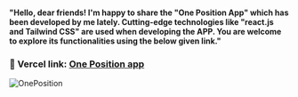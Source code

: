 #### "Hello, dear friends! I'm happy to share the "One Position App" which has been developed by me lately. Cutting-edge technologies like "react.js and Tailwind CSS" are used when developing the APP. You are welcome to explore its functionalities using the below given  link."
  
  ### 🔗 Vercel link:  [One Position app](https://oneposition.vercel.app/https://oneposition.vercel.app/) 
![OnePosition](https://github.com/thealiyarov/OnePosition/blob/main/oneposition.jpg)
